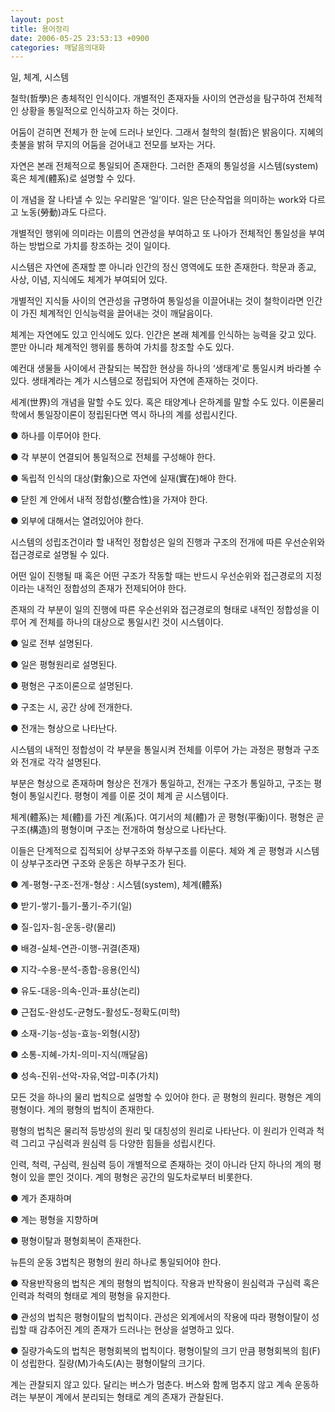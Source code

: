```yaml
---
layout: post
title: 용어정리
date: 2006-05-25 23:53:13 +0900
categories: 깨달음의대화
---
```


  
일, 체계, 시스템 
  

  
철학(哲學)은 총체적인 인식이다. 개별적인 존재자들 사이의 연관성을 탐구하여 전체적인 상황을 통일적으로 인식하고자 하는 것이다. 
  

  
어둠이 걷히면 전체가 한 눈에 드러나 보인다. 그래서 철학의 철(哲)은 밝음이다. 지혜의 촛불을 밝혀 무지의 어둠을 걷어내고 전모를 보자는 거다. 
  

  
자연은 본래 전체적으로 통일되어 존재한다. 그러한 존재의 통일성을 시스템(system) 혹은 체계(體系)로 설명할 수 있다. 
  

  
이 개념을 잘 나타낼 수 있는 우리말은 ‘일’이다. 일은 단순작업을 의미하는 work와 다르고 노동(勞動)과도 다르다. 
  

  
개별적인 행위에 의미라는 이름의 연관성을 부여하고 또 나아가 전체적인 통일성을 부여하는 방법으로 가치를 창조하는 것이 일이다.
  

  
시스템은 자연에 존재할 뿐 아니라 인간의 정신 영역에도 또한 존재한다. 학문과 종교, 사상, 이념, 지식에도 체계가 부여되어 있다. 
  

  
개별적인 지식들 사이의 연관성을 규명하여 통일성을 이끌어내는 것이 철학이라면 인간이 가진 체계적인 인식능력을 끌어내는 것이 깨달음이다. 
  

  
체계는 자연에도 있고 인식에도 있다. 인간은 본래 체계를 인식하는 능력을 갖고 있다. 뿐만 아니라 체계적인 행위를 통하여 가치를 창조할 수도 있다.
  

  
예컨대 생물들 사이에서 관찰되는 복잡한 현상을 하나의 ‘생태계’로 통일시켜 바라볼 수 있다. 생태계라는 계가 시스템으로 정립되어 자연에 존재하는 것이다. 
  

  
세계(世界)의 개념을 말할 수도 있다. 혹은 태양계나 은하계를 말할 수도 있다. 이론물리학에서 통일장이론이 정립된다면 역시 하나의 계를 성립시킨다.
  

  
● 하나를 이루어야 한다. 
  
● 각 부분이 연결되어 통일적으로 전체를 구성해야 한다. 
  
● 독립적 인식의 대상(對象)으로 자연에 실재(實在)해야 한다. 
  
● 닫힌 계 안에서 내적 정합성(整合性)을 가져야 한다. 
  
● 외부에 대해서는 열려있어야 한다. 
  

  
시스템의 성립조건이라 할 내적인 정합성은 일의 진행과 구조의 전개에 따른 우선순위와 접근경로로 설명될 수 있다.
  

  
어떤 일이 진행될 때 혹은 어떤 구조가 작동할 때는 반드시 우선순위와 접근경로의 지정이라는 내적인 정합성의 존재가 전제되어야 한다. 
  

  
존재의 각 부분이 일의 진행에 따른 우순선위와 접근경로의 형태로 내적인 정합성을 이루어 계 전체를 하나의 대상으로 통일시킨 것이 시스템이다. 
  

  
● 일로 전부 설명된다. 
  
● 일은 평형원리로 설명된다. 
  
● 평형은 구조이론으로 설명된다. 
  
● 구조는 시, 공간 상에 전개한다. 
  
● 전개는 형상으로 나타난다. 
  

  
시스템의 내적인 정합성이 각 부분을 통일시켜 전체를 이루어 가는 과정은 평형과 구조와 전개로 각각 설명된다. 
  

  
부분은 형상으로 존재하며 형상은 전개가 통일하고, 전개는 구조가 통일하고, 구조는 평형이 통일시킨다. 평형이 계를 이룬 것이 체계 곧 시스템이다. 
  

  
체계(體系)는 체(體)를 가진 계(系)다. 여기서의 체(體)가 곧 평형(平衡)이다. 평형은 곧 구조(構造)의 평형이며 구조는 전개하여 형상으로 나타난다. 
  

  
이들은 단계적으로 집적되어 상부구조와 하부구조를 이룬다. 체와 계 곧 평형과 시스템이 상부구조라면 구조와 운동은 하부구조가 된다. 
  

  
● 계-평형-구조-전개-형상 : 시스템(system), 체계(體系)
  
● 받기-쌓기-틀기-풀기-주기(일)
  
● 질-입자-힘-운동-량(물리)
  
● 배경-실체-연관-이행-귀결(존재)
  
● 지각-수용-분석-종합-응용(인식)
  

  
● 유도-대응-의속-인과-표상(논리)
  
● 근접도-완성도-균형도-활성도-정확도(미학)
  
● 소재-기능-성능-효능-외형(시장)
  
● 소통-지혜-가치-의미-지식(깨달음)
  
● 성속-진위-선악-자유,억압-미추(가치)
  

  
모든 것을 하나의 물리 법칙으로 설명할 수 있어야 한다. 곧 평형의 원리다. 평형은 계의 평형이다. 계의 평형의 법칙이 존재한다. 
  

  
평형의 법칙은 물리적 등방성의 원리 및 대칭성의 원리로 나타난다. 이 원리가 인력과 척력 그리고 구심력과 원심력 등 다양한 힘들을 성립시킨다. 
  

  
인력, 척력, 구심력, 원심력 등이 개별적으로 존재하는 것이 아니라 단지 하나의 계의 평형이 있을 뿐인 것이다. 계의 평형은 공간의 밀도차로부터 비롯한다. 
  

  
● 계가 존재하며
  
● 계는 평형을 지향하며
  
● 평형이탈과 평형회복이 존재한다.
   

  
뉴튼의 운동 3법칙은 평형의 원리 하나로 통일되어야 한다. 
  

  
● 작용반작용의 법칙은 계의 평형의 법칙이다. 작용과 반작용이 원심력과 구심력 혹은 인력과 척력의 형태로 계의 평형을 유지한다.
  

  
● 관성의 법칙은 평형이탈의 법칙이다. 관성은 외계에서의 작용에 따라 평형이탈이 성립할 때 감추어진 계의 존재가 드러나는 현상을 설명하고 있다. 
  

  
● 질량가속도의 법칙은 평형회복의 법칙이다. 평형이탈의 크기 만큼 평형회복의 힘(F)이 성립한다. 질량(M)가속도(A)는 평형이탈의 크기다. 
  

  
계는 관찰되지 않고 있다. 달리는 버스가 멈춘다. 버스와 함께 멈추지 않고 계속 운동하려는 부분이 계에서 분리되는 형태로 계의 존재가 관찰된다.